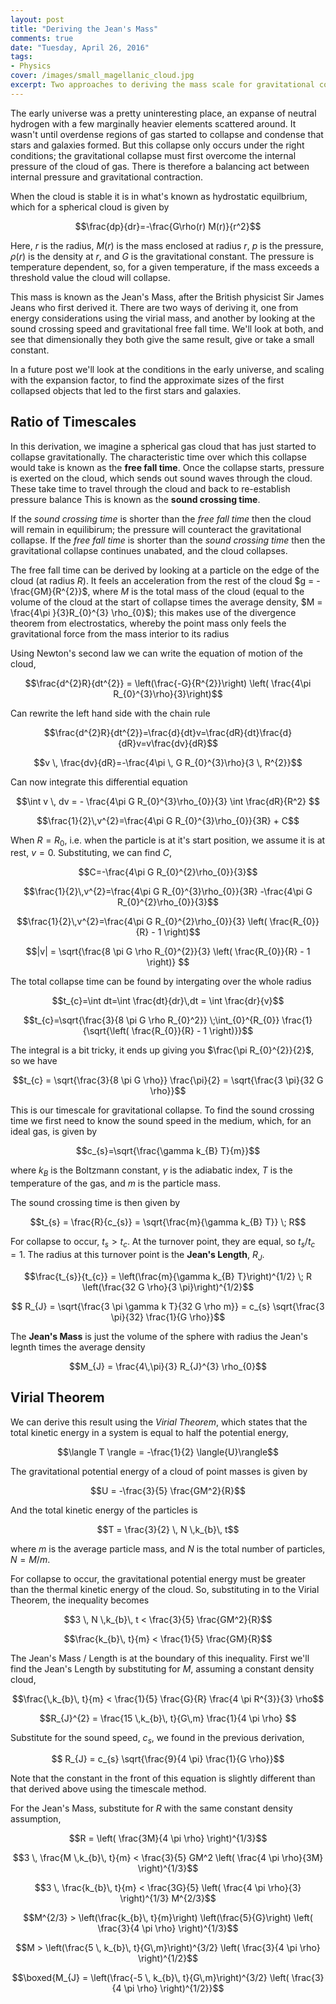 ```yaml
---
layout: post
title: "Deriving the Jean's Mass"
comments: true
date: "Tuesday, April 26, 2016"
tags:
- Physics
cover: /images/small_magellanic_cloud.jpg
excerpt: Two approaches to deriving the mass scale for gravitational collapse
---
```


The early universe was a pretty uninteresting place, an expanse of neutral hydrogen with a few marginally heavier elements scattered around. It wasn't until overdense regions of gas started to collapse and condense that stars and galaxies formed. But this collapse only occurs under the right conditions; the gravitational collapse must first overcome the internal pressure of the cloud of gas. There is therefore a balancing act between internal pressure and gravitational contraction.


When the cloud is stable it is in what's known as hydrostatic equilbrium, which for a spherical cloud is given by

$$\frac{dp}{dr}=-\frac{G\rho(r) M(r)}{r^2}$$

Here, $r$ is the radius, $M(r)$ is the mass enclosed at radius $r$, $p$ is the pressure, $\rho(r)$ is the density at $r$, and $G$ is the gravitational constant. The pressure is temperature dependent, so, for a given temperature, if the mass exceeds a threshold value the cloud will collapse.  

This mass is known as the Jean's Mass, after the British physicist Sir James Jeans who first derived it. There are two ways of deriving it, one from energy considerations using the virial mass, and another by looking at the sound crossing speed and gravitational free fall time. We'll look at both, and see that dimensionally they both give the same result, give or take a small constant.

In a future post we'll look at the conditions in the early universe, and scaling with the expansion factor, to find the approximate sizes of the first collapsed objects that led to the first stars and galaxies.

## Ratio of Timescales
In this derivation, we imagine a spherical gas cloud that has just started to collapse gravitationally. The characteristic time over which this collapse would take is known as the **free fall time**. Once the collapse starts, pressure is exerted on the cloud, which sends out sound waves through the cloud. These take time to travel through the cloud and back to re-establish pressure balance This is known as the **sound crossing time**.

If the *sound crossing time* is shorter than the *free fall time* then the cloud will remain in equilibirum; the pressure will counteract the gravitational collapse. If the *free fall time* is shorter than the *sound crossing time* then the gravitational collapse continues unabated, and the cloud collapses.

The free fall time can be derived by looking at a particle on the edge of the cloud (at radius $R$). It feels an acceleration from the rest of the cloud $g = -\frac{GM}{R^{2}}$, where $M$ is the total mass of the cloud (equal to the volume of the cloud at the start of collapse times the average density, $M = \frac{4\pi }{3}R_{0}^{3} \rho_{0}$); this makes use of the divergence theorem from electrostatics, whereby the point mass only feels the gravitational force from the mass interior to its radius

Using Newton's second law we can write the equation of motion of the cloud,

$$\frac{d^{2}R}{dt^{2}} = \left(\frac{-G}{R^{2}}\right) \left( \frac{4\pi R_{0}^{3}\rho}{3}\right)$$

Can rewrite the left hand side with the chain rule

$$\frac{d^{2}R}{dt^{2}}=\frac{d}{dt}v=\frac{dR}{dt}\frac{d}{dR}v=v\frac{dv}{dR}$$

$$v \, \frac{dv}{dR}=-\frac{4\pi \, G R_{0}^{3}\rho}{3 \, R^{2}}$$

Can now integrate this differential equation

$$\int v \, dv = - \frac{4\pi G R_{0}^{3}\rho_{0}}{3} \int \frac{dR}{R^2} $$

$$\frac{1}{2}\,v^{2}=\frac{4\pi G R_{0}^{3}\rho_{0}}{3R} + C$$

When $R = R_{0}$, i.e. when the particle is at it's start position, we assume it is at rest, $v = 0$. Substituting, we can find $C$,

$$C=-\frac{4\pi G R_{0}^{2}\rho_{0}}{3}$$

$$\frac{1}{2}\,v^{2}=\frac{4\pi G R_{0}^{3}\rho_{0}}{3R} -\frac{4\pi G R_{0}^{2}\rho_{0}}{3}$$

$$\frac{1}{2}\,v^{2}=\frac{4\pi G R_{0}^{2}\rho_{0}}{3}  \left( \frac{R_{0}}{R} - 1 \right)$$

$$|v| = \sqrt{\frac{8 \pi G \rho R_{0}^{2}}{3} \left( \frac{R_{0}}{R} - 1 \right)} $$

The total collapse time can be found by intergating over the whole radius

$$t_{c}=\int dt=\int \frac{dt}{dr}\,dt = \int \frac{dr}{v}$$

$$t_{c}=\sqrt{\frac{3}{8 \pi G \rho R_{0}^2}} \;\int_{0}^{R_{0}} \frac{1}{\sqrt{\left( \frac{R_{0}}{R} - 1 \right)}}$$

The integral is a bit tricky, it ends up giving you $\frac{\pi R_{0}^{2}}{2}$, so we have

$$t_{c} = \sqrt{\frac{3}{8 \pi G \rho}} \frac{\pi}{2} = \sqrt{\frac{3 \pi}{32 G \rho}}$$

This is our timescale for gravitational collapse. To find the sound crossing time we first need to know the sound speed in the medium, which, for an ideal gas, is given by

$$c_{s}=\sqrt{\frac{\gamma k_{B} T}{m}}$$

where $k_{B}$ is the Boltzmann constant, $\gamma$ is the adiabatic index, $T$ is the temperature of the gas, and $m$ is the particle mass.

The sound crossing time is then given by

$$t_{s} = \frac{R}{c_{s}} = \sqrt{\frac{m}{\gamma k_{B} T}} \; R$$

For collapse to occur, $t_{s} > t_{c}$. At the turnover point, they are equal, so $t_{s}/t_{c} = 1$. The radius at this turnover point is the **Jean's Length**, $R_{J}$.

$$\frac{t_{s}}{t_{c}} = \left(\frac{m}{\gamma k_{B} T}\right)^{1/2} \; R \left(\frac{32 G \rho}{3 \pi}\right)^{1/2}$$

$$ R_{J} = \sqrt{\frac{3 \pi \gamma k T}{32 G \rho m}}  = c_{s} \sqrt{\frac{3 \pi}{32} \frac{1}{G \rho}}$$

The **Jean's Mass** is just the volume of the sphere with radius the Jean's legnth times the average density

$$M_{J} = \frac{4\,\pi}{3} R_{J}^{3} \rho_{0}$$


## Virial Theorem
We can derive this result using the *Virial Theorem*, which states that the total kinetic energy in a system is equal to half the potential energy,

$$\langle T \rangle = -\frac{1}{2} \langle{U}\rangle$$

The gravitational potential energy of a cloud of point masses is given by

$$U = -\frac{3}{5} \frac{GM^2}{R}$$

And the total kinetic energy of the particles is

$$T = \frac{3}{2} \, N \,k_{b}\, t$$

where $m$ is the average particle mass, and $N$ is the total number of particles, $N = M/m$.

For collapse to occur, the gravitational potential energy must be greater than the thermal kinetic energy of the cloud. So, substituting in to the Virial Theorem, the inequality becomes

$$3 \, N \,k_{b}\, t < \frac{3}{5} \frac{GM^2}{R}$$

$$\frac{k_{b}\, t}{m} < \frac{1}{5} \frac{GM}{R}$$

The Jean's Mass / Length is at the boundary of this inequality. First we'll find the Jean's Length by substituting for $M$, assuming a constant density cloud,

$$\frac{\,k_{b}\, t}{m} < \frac{1}{5} \frac{G}{R} \frac{4 \pi R^{3}}{3} \rho$$

$$R_{J}^{2} = \frac{15 \,k_{b}\, t}{G\,m}  \frac{1}{4 \pi \rho} $$

Substitute for the sound speed, $c_{s}$, we found in the previous derivation,

$$ R_{J} = c_{s} \sqrt{\frac{9}{4 \pi} \frac{1}{G \rho}}$$

Note that the constant in the front of this equation is slightly different than that derived above using the timescale method.

For the Jean's Mass, substitute for $R$ with the same constant density assumption,

$$R = \left( \frac{3M}{4 \pi \rho} \right)^{1/3}$$

$$3 \, \frac{M \,k_{b}\, t}{m}  < \frac{3}{5} GM^2 \left( \frac{4 \pi \rho}{3M} \right)^{1/3}$$

$$3 \, \frac{k_{b}\, t}{m}  < \frac{3G}{5} \left( \frac{4 \pi \rho}{3} \right)^{1/3} M^{2/3}$$

$$M^{2/3} > \left(\frac{k_{b}\, t}{m}\right) \left(\frac{5}{G}\right) \left( \frac{3}{4 \pi \rho} \right)^{1/3}$$

$$M > \left(\frac{5 \, k_{b}\, t}{G\,m}\right)^{3/2} \left( \frac{3}{4 \pi \rho} \right)^{1/2}$$

$$\boxed{M_{J} = \left(\frac{-5 \, k_{b}\, t}{G\,m}\right)^{3/2} \left( \frac{3}{4 \pi \rho} \right)^{1/2}}$$
